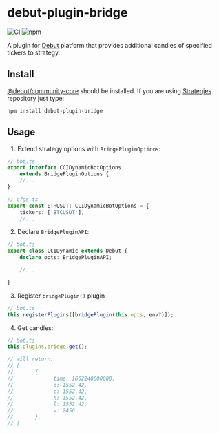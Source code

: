 # debut-plugin-bridge

[![CI](https://img.shields.io/github/workflow/status/voqse/debut-plugin-bridge/CI)](https://github.com/voqse/debut-plugin-bridge/actions/workflows/ci.yml)
[![npm](https://img.shields.io/npm/v/debut-plugin-bridge)](https://www.npmjs.com/package/debut-plugin-bridge)

A plugin for [Debut](https://github.com/debut-js) platform that provides additional candles of specified tickers to strategy.

## Install
[@debut/community-core](https://github.com/debut-js/Strategies) should be installed. If you are using [Strategies](https://github.com/debut-js/Strategies) repository just type:
```shell
npm install debut-plugin-bridge
```
## Usage
1. Extend strategy options with `BridgePluginOptions`:
```typescript
// bot.ts
export interface CCIDynamicBotOptions
    extends BridgePluginOptions {
    //...
}

// cfgs.ts
export const ETHUSDT: CCIDynamicBotOptions = {
    tickers: ['BTCUSDT'],
    //...
```

2. Declare `BridgePluginAPI`:
```typescript
// bot.ts
export class CCIDynamic extends Debut {
    declare opts: BridgePluginAPI;

    //...

}
```

3. Register `bridgePlugin()` plugin
```typescript
// bot.ts
this.registerPlugins([bridgePlugin(this.opts, env?)]);
```

4. Get candles:
```typescript
// bot.ts
this.plugins.bridge.get();

// will return:
// [
//       {
//             time: 1662240600000,
//             o: 1552.42,
//             c: 1552.42,
//             h: 1552.42,
//             l: 1552.42,
//             v: 2456
//       },
// ]

```
